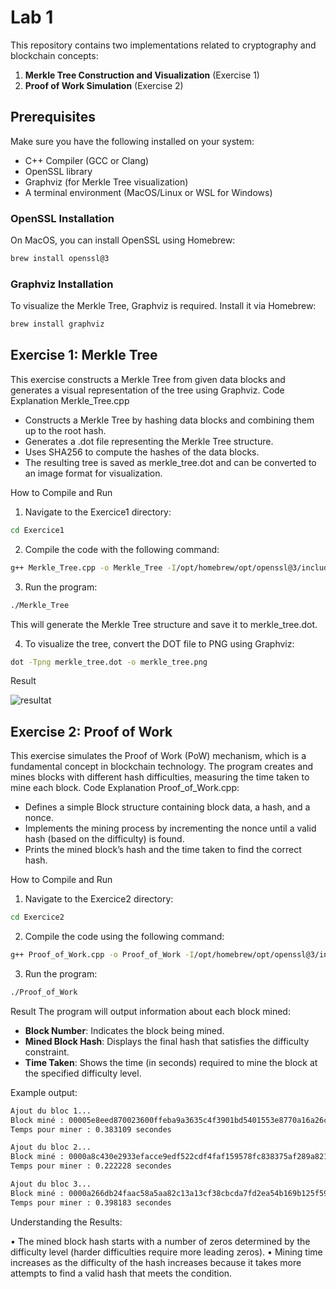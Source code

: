 # **Lab 1**

This repository contains two implementations related to cryptography and blockchain concepts:
1. **Merkle Tree Construction and Visualization** (Exercise 1)
2. **Proof of Work Simulation** (Exercise 2)

## **Prerequisites**

Make sure you have the following installed on your system:
- C++ Compiler (GCC or Clang)
- OpenSSL library
- Graphviz (for Merkle Tree visualization)
- A terminal environment (MacOS/Linux or WSL for Windows)

### **OpenSSL Installation**
On MacOS, you can install OpenSSL using Homebrew:
```bash
brew install openssl@3
```
### **Graphviz Installation**
To visualize the Merkle Tree, Graphviz is required. Install it via Homebrew:
```bash
brew install graphviz
```
## **Exercise 1: Merkle Tree**

This exercise constructs a Merkle Tree from given data blocks and generates a visual representation of the tree using Graphviz.
Code Explanation
Merkle_Tree.cpp
- Constructs a Merkle Tree by hashing data blocks and combining them up to the root hash.
- Generates a .dot file representing the Merkle Tree structure.
- Uses SHA256 to compute the hashes of the data blocks.
- The resulting tree is saved as merkle_tree.dot and can be converted to an image format for visualization.

How to Compile and Run

1.	Navigate to the Exercice1 directory:
```bash
cd Exercice1
```

2.	Compile the code with the following command:
```bash
g++ Merkle_Tree.cpp -o Merkle_Tree -I/opt/homebrew/opt/openssl@3/include -L/opt/homebrew/opt/openssl@3/lib -lssl -lcrypto -Wno-deprecated-declarations -std=c++11
```
3.	Run the program:
```bash
./Merkle_Tree
```
This will generate the Merkle Tree structure and save it to merkle_tree.dot.

4.	To visualize the tree, convert the DOT file to PNG using Graphviz:
```bash
dot -Tpng merkle_tree.dot -o merkle_tree.png
```
Result

![resultat](merkle_tree.png)

## **Exercise 2: Proof of Work**

This exercise simulates the Proof of Work (PoW) mechanism, which is a fundamental concept in blockchain technology. The program creates and mines blocks with different hash difficulties, measuring the time taken to mine each block.
Code Explanation
Proof_of_Work.cpp:
- Defines a simple Block structure containing block data, a hash, and a nonce.
- Implements the mining process by incrementing the nonce until a valid hash (based on the difficulty) is found.
- Prints the mined block’s hash and the time taken to find the correct hash.

How to Compile and Run

1.	Navigate to the Exercice2 directory:
```bash
cd Exercice2
```

2.	Compile the code using the following command:
```bash
g++ Proof_of_Work.cpp -o Proof_of_Work -I/opt/homebrew/opt/openssl@3/include -L/opt/homebrew/opt/openssl@3/lib -lssl -lcrypto -Wno-deprecated-declarations -std=c++11
```
3.	Run the program:
```bash
./Proof_of_Work
```
Result
The program will output information about each block mined:
- **Block Number**: Indicates the block being mined.
- **Mined Block Hash**: Displays the final hash that satisfies the difficulty constraint.
- **Time Taken**: Shows the time (in seconds) required to mine the block at the specified difficulty level.

Example output:
```bash
Ajout du bloc 1...
Block miné : 00005e8eed870023600ffeba9a3635c4f3901bd5401553e8770a16a26c01a9ed
Temps pour miner : 0.383109 secondes

Ajout du bloc 2...
Block miné : 0000a8c430e2933efacce9edf522cdf4faf159578fc838375af289a821da8381
Temps pour miner : 0.222228 secondes

Ajout du bloc 3...
Block miné : 0000a266db24faac58a5aa82c13a13cf38cbcda7fd2ea54b169b125f59d4bb15
Temps pour miner : 0.398183 secondes
```

Understanding the Results:

•	The mined block hash starts with a number of zeros determined by the difficulty level (harder difficulties require more leading zeros).
•	Mining time increases as the difficulty of the hash increases because it takes more attempts to find a valid hash that meets the condition.
